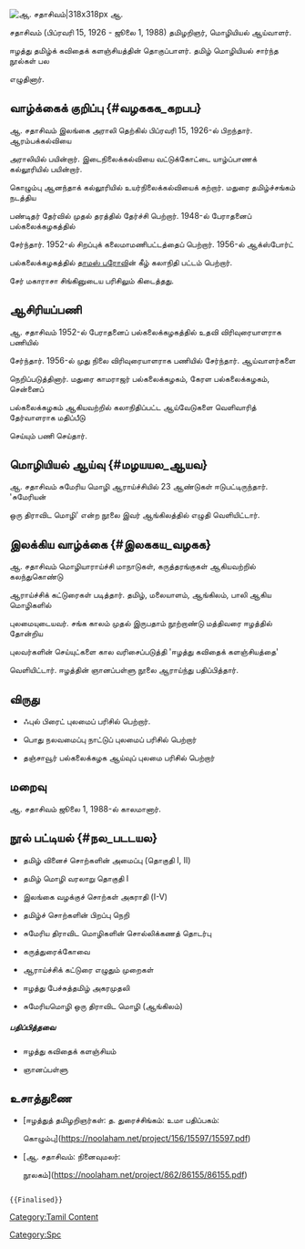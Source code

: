 ![ஆ. சதாசிவம்\|318x318px](ஆ._சதாசிவம்.png "ஆ. சதாசிவம்|318x318px") ஆ.
சதாசிவம் (பிப்ரவரி 15, 1926 - ஜூலை 1, 1988) தமிழறிஞர், மொழியியல் ஆய்வாளர்.
ஈழத்து தமிழ்க் கவிதைக் களஞ்சியத்தின் தொகுப்பாளர். தமிழ் மொழியியல் சார்ந்த நூல்கள் பல
எழுதினார்.

## வாழ்க்கைக் குறிப்பு {#வழககக_கறபப}

ஆ. சதாசிவம் இலங்கை அராலி தெற்கில் பிப்ரவரி 15, 1926-ல் பிறந்தார். ஆரம்பக்கல்வியை
அராலியில் பயின்றார். இடைநிலைக்கல்வியை வட்டுக்கோட்டை யாழ்ப்பாணக் கல்லூரியில் பயின்றார்.
கொழும்பு ஆனந்தாக் கல்லூரியில் உயர்நிலைக்கல்வியைக் கற்றார். மதுரை தமிழ்ச்சங்கம் நடத்திய
பண்டிதர் தேர்வில் முதல் தரத்தில் தேர்ச்சி பெற்றார். 1948-ல் பேராதனைப் பல்கலைக்கழகத்தில்
சேர்ந்தார். 1952-ல் சிறப்புக் கலைமாமணிபட்டத்தைப் பெற்றார். 1956-ல் ஆக்ஸ்போர்ட்
பல்கலைக்கழகத்தில் [தாமஸ் பரோவ](தாமஸ்_பரோ "wikilink")ின் கீழ் கலாநிதி பட்டம் பெற்றார்.
சேர் மகாராசா சிங்கினுடைய பரிசிலும் கிடைத்தது.

## ஆசிரியப்பணி

ஆ. சதாசிவம் 1952-ல் பேராதனைப் பல்கலைக்கழகத்தில் உதவி விரிவுரையாளராக பணியில்
சேர்ந்தார். 1956-ல் முது நிலை விரிவுரையாளராக பணியில் சேர்ந்தார். ஆய்வாளர்களை
நெறிப்படுத்தினார். மதுரை காமராஜர் பல்கலைக்கழகம், கேரள பல்கலைக்கழகம், சென்னைப்
பல்கலைக்கழகம் ஆகியவற்றில் கலாநிதிப்பட்ட ஆய்வேடுகளை வெளிவாரித் தேர்வாளராக மதிப்பீடு
செய்யும் பணி செய்தார்.

## மொழியியல் ஆய்வு {#மழயயல_ஆயவ}

ஆ. சதாசிவம் சுமேரிய மொழி ஆராய்ச்சியில் 23 ஆண்டுகள் ஈடுபட்டிருந்தார். 'சுமேரியன்
ஒரு திராவிட மொழி' என்ற நூலை இவர் ஆங்கிலத்தில் எழுதி வெளியிட்டார்.

## இலக்கிய வாழ்க்கை {#இலககய_வழகக}

ஆ. சதாசிவம் மொழியாராய்ச்சி மாநாடுகள், கருத்தரங்குகள் ஆகியவற்றில் கலந்துகொண்டு
ஆராய்ச்சிக் கட்டுரைகள் படித்தார். தமிழ், மலையாளம், ஆங்கிலம், பாலி ஆகிய மொழிகளில்
புலமையுடையவர். சங்க காலம் முதல் இருபதாம் நூற்றாண்டு மத்திவரை ஈழத்தில் தோன்றிய
புலவர்களின் செய்யுட்களை கால வரிசைப்படுத்தி 'ஈழத்து கவிதைக் களஞ்சியத்தை'
வெளியிட்டார். ஈழத்தின் ஞானப்பள்ளு நூலை ஆராய்ந்து பதிப்பித்தார்.

## விருது

-   ஃபுல் பிரைட் புலமைப் பரிசில் பெற்றார்.
-   பொது நலவமைப்பு நாட்டுப் புலமைப் பரிசில் பெற்றார்
-   தஞ்சாவூர் பல்கலைக்கழக ஆய்வுப் புலமை பரிசில் பெற்றார்

## மறைவு

ஆ. சதாசிவம் ஜூலை 1, 1988-ல் காலமானார்.

## நூல் பட்டியல் {#நல_படடயல}

-   தமிழ் வினைச் சொற்களின் அமைப்பு (தொகுதி I, II)
-   தமிழ் மொழி வரலாறு தொகுதி I
-   இலங்கை வழக்குச் சொற்கள் அகராதி (I-V)
-   தமிழ்ச் சொற்களின் பிறப்பு நெறி
-   சுமேரிய திராவிட மொழிகளின் சொல்லிக்கணத் தொடர்பு
-   கருத்துரைக்கோவை
-   ஆராய்ச்சிக் கட்டுரை எழுதும் முறைகள்
-   ஈழத்து பேச்சுத்தமிழ் அகரமுதலி
-   சுமேரியமொழி ஒரு திராவிட மொழி (ஆங்கிலம்)

##### பதிப்பித்தவை

-   ஈழத்து கவிதைக் களஞ்சியம்
-   ஞானப்பள்ளு

## உசாத்துணை

-   [ஈழத்துத் தமிழறிஞர்கள்: த. துரைச்சிங்கம்: உமா பதிப்பகம்:
    கொழும்பு](https://noolaham.net/project/156/15597/15597.pdf)
-   [ஆ. சதாசிவம்: நினைவுமலர்:
    நூலகம்](https://noolaham.net/project/862/86155/86155.pdf)

```{=mediawiki}
{{Finalised}}
```
[Category:Tamil Content](Category:Tamil_Content "wikilink")
[Category:Spc](Category:Spc "wikilink")
